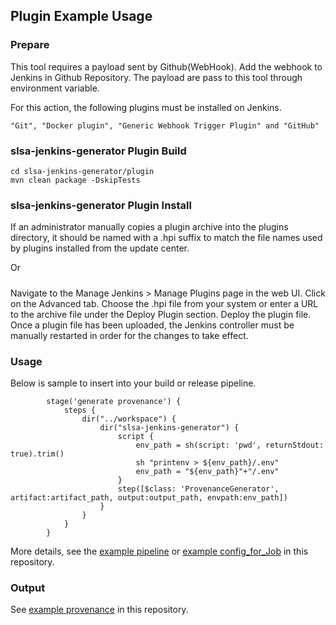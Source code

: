 ## Plugin Example Usage

### Prepare
This tool requires a payload sent by Github(WebHook).
Add the webhook to Jenkins in Github Repository.
The payload are pass to this tool through environment variable.

For this action, the following plugins must be installed on Jenkins.
```plugins
"Git", "Docker plugin", "Generic Webhook Trigger Plugin" and "GitHub"
```

### slsa-jenkins-generator Plugin Build
```plugins
cd slsa-jenkins-generator/plugin
mvn clean package -DskipTests
```

### slsa-jenkins-generator Plugin Install 
If an administrator manually copies a plugin archive into the plugins directory, it should be named with a .hpi suffix to match the file names used by plugins installed from the update center.

Or
#####
Navigate to the Manage Jenkins > Manage Plugins page in the web UI.
Click on the Advanced tab.
Choose the .hpi file from your system or enter a URL to the archive file under the Deploy Plugin section.
Deploy the plugin file.
Once a plugin file has been uploaded, the Jenkins controller must be manually restarted in order for the changes to take effect.



### Usage
Below is sample to insert into your build or release pipeline.

```plugins
        stage('generate provenance') {
            steps {
                dir("../workspace") {
                    dir("slsa-jenkins-generator") {
                        script {
                            env_path = sh(script: 'pwd', returnStdout: true).trim()
                            sh "printenv > ${env_path}/.env"
                            env_path = "${env_path}"+"/.env"
                        }
                        step([$class: 'ProvenanceGenerator', artifact:artifact_path, output:output_path, envpath:env_path])
                    }
                }
            }
        }
```
More details, see the [example pipeline](.config/pipeline) or [example config_for_Job](.config/config.xml) in this repository.

### Output
See [example provenance](../example/provenance.slsa) in this repository.
